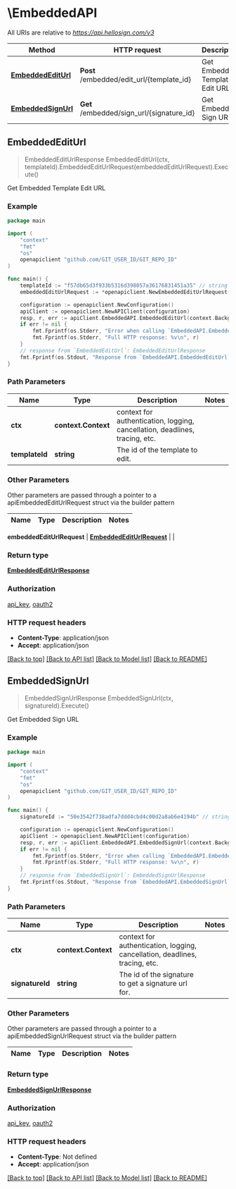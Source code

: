 # \EmbeddedAPI

All URIs are relative to *https://api.hellosign.com/v3*

Method | HTTP request | Description
------------- | ------------- | -------------
[**EmbeddedEditUrl**](EmbeddedAPI.md#EmbeddedEditUrl) | **Post** /embedded/edit_url/{template_id} | Get Embedded Template Edit URL
[**EmbeddedSignUrl**](EmbeddedAPI.md#EmbeddedSignUrl) | **Get** /embedded/sign_url/{signature_id} | Get Embedded Sign URL



## EmbeddedEditUrl

> EmbeddedEditUrlResponse EmbeddedEditUrl(ctx, templateId).EmbeddedEditUrlRequest(embeddedEditUrlRequest).Execute()

Get Embedded Template Edit URL



### Example

```go
package main

import (
	"context"
	"fmt"
	"os"
	openapiclient "github.com/GIT_USER_ID/GIT_REPO_ID"
)

func main() {
	templateId := "f57db65d3f933b5316d398057a36176831451a35" // string | The id of the template to edit.
	embeddedEditUrlRequest := *openapiclient.NewEmbeddedEditUrlRequest() // EmbeddedEditUrlRequest | 

	configuration := openapiclient.NewConfiguration()
	apiClient := openapiclient.NewAPIClient(configuration)
	resp, r, err := apiClient.EmbeddedAPI.EmbeddedEditUrl(context.Background(), templateId).EmbeddedEditUrlRequest(embeddedEditUrlRequest).Execute()
	if err != nil {
		fmt.Fprintf(os.Stderr, "Error when calling `EmbeddedAPI.EmbeddedEditUrl``: %v\n", err)
		fmt.Fprintf(os.Stderr, "Full HTTP response: %v\n", r)
	}
	// response from `EmbeddedEditUrl`: EmbeddedEditUrlResponse
	fmt.Fprintf(os.Stdout, "Response from `EmbeddedAPI.EmbeddedEditUrl`: %v\n", resp)
}
```

### Path Parameters


Name | Type | Description  | Notes
------------- | ------------- | ------------- | -------------
**ctx** | **context.Context** | context for authentication, logging, cancellation, deadlines, tracing, etc.
**templateId** | **string** | The id of the template to edit. | 

### Other Parameters

Other parameters are passed through a pointer to a apiEmbeddedEditUrlRequest struct via the builder pattern


Name | Type | Description  | Notes
------------- | ------------- | ------------- | -------------

 **embeddedEditUrlRequest** | [**EmbeddedEditUrlRequest**](EmbeddedEditUrlRequest.md) |  | 

### Return type

[**EmbeddedEditUrlResponse**](EmbeddedEditUrlResponse.md)

### Authorization

[api_key](../README.md#api_key), [oauth2](../README.md#oauth2)

### HTTP request headers

- **Content-Type**: application/json
- **Accept**: application/json

[[Back to top]](#) [[Back to API list]](../README.md#documentation-for-api-endpoints)
[[Back to Model list]](../README.md#documentation-for-models)
[[Back to README]](../README.md)


## EmbeddedSignUrl

> EmbeddedSignUrlResponse EmbeddedSignUrl(ctx, signatureId).Execute()

Get Embedded Sign URL



### Example

```go
package main

import (
	"context"
	"fmt"
	"os"
	openapiclient "github.com/GIT_USER_ID/GIT_REPO_ID"
)

func main() {
	signatureId := "50e3542f738adfa7ddd4cbd4c00d2a8ab6e4194b" // string | The id of the signature to get a signature url for.

	configuration := openapiclient.NewConfiguration()
	apiClient := openapiclient.NewAPIClient(configuration)
	resp, r, err := apiClient.EmbeddedAPI.EmbeddedSignUrl(context.Background(), signatureId).Execute()
	if err != nil {
		fmt.Fprintf(os.Stderr, "Error when calling `EmbeddedAPI.EmbeddedSignUrl``: %v\n", err)
		fmt.Fprintf(os.Stderr, "Full HTTP response: %v\n", r)
	}
	// response from `EmbeddedSignUrl`: EmbeddedSignUrlResponse
	fmt.Fprintf(os.Stdout, "Response from `EmbeddedAPI.EmbeddedSignUrl`: %v\n", resp)
}
```

### Path Parameters


Name | Type | Description  | Notes
------------- | ------------- | ------------- | -------------
**ctx** | **context.Context** | context for authentication, logging, cancellation, deadlines, tracing, etc.
**signatureId** | **string** | The id of the signature to get a signature url for. | 

### Other Parameters

Other parameters are passed through a pointer to a apiEmbeddedSignUrlRequest struct via the builder pattern


Name | Type | Description  | Notes
------------- | ------------- | ------------- | -------------


### Return type

[**EmbeddedSignUrlResponse**](EmbeddedSignUrlResponse.md)

### Authorization

[api_key](../README.md#api_key), [oauth2](../README.md#oauth2)

### HTTP request headers

- **Content-Type**: Not defined
- **Accept**: application/json

[[Back to top]](#) [[Back to API list]](../README.md#documentation-for-api-endpoints)
[[Back to Model list]](../README.md#documentation-for-models)
[[Back to README]](../README.md)

